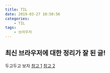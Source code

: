 ```yaml
---
title: TIL
date: 2019-03-27 10:50:56
categories:
    - TIL
tags:
    - 브라우저
---
```


## 최신 브라우저에 대한 정리가 잘 된 글!

두고두고 보자 [참고 1](https://d2.naver.com/helloworld/2922312) [참고 2](https://d2.naver.com/helloworld/9274593)
